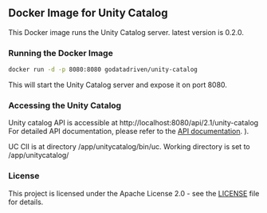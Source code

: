 ## Docker Image for Unity Catalog

This Docker image runs the Unity Catalog server. latest version is 0.2.0.


### Running the Docker Image

```bash
docker run -d -p 8080:8080 godatadriven/unity-catalog
```
This will start the Unity Catalog server and expose it on port 8080.

### Accessing the Unity Catalog
Unity catalog API is accessible at
http://localhost:8080/api/2.1/unity-catalog
For detailed API documentation, please refer to the [API documentation](https://github.com/unitycatalog/unitycatalog/tree/main/api).
).

UC ClI is at directory /app/unitycatalog/bin/uc. Working directory is set to /app/unitycatalog/

### License
This project is licensed under the Apache License 2.0 - see the [LICENSE](../../projects/unity-catalog/LICENSE) file for details.
